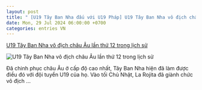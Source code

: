 ```yaml
---
layout: post
title: " [U19 Tây Ban Nha đấu với U19 Pháp] U19 Tây Ban Nha vô địch châu Âu lần thứ 12 trong lịch sử"
date: Mon, 29 Jul 2024 06:00:00 +0700
categories: entries VN
---
```

[U19 Tây Ban Nha vô địch châu Âu lần thứ 12 trong lịch sử](https://bongdaplus.vn/bong-da-chau-au/u19-tay-ban-nha-vo-dich-chau-au-lan-thu-12-trong-lich-su-4395092407.html)

![U19 Tây Ban Nha vô địch châu Âu lần thứ 12 trong lịch sử](https://cdn.bongdaplus.vn/Assets/Media/2024/07/29/41/U19-Tay-Ban-Nha1.jpg)

Đã chinh phục châu Âu ở cấp độ cao nhất, Tây Ban Nha hiện đã làm được điều đó với đội tuyển U19 của họ. Vào tối Chủ Nhật, La Rojita đã giành chức vô địch ...

